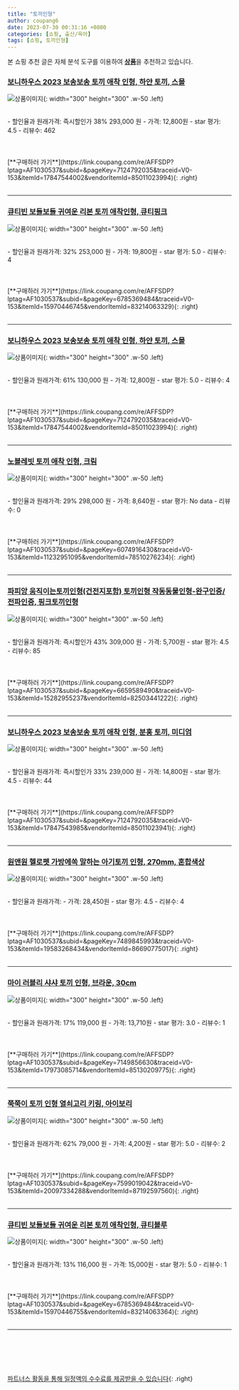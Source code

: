 ```yaml
---
title: "토끼인형"
author: coupang6
date: 2023-07-30 00:31:16 +0800
categories: [쇼핑, 출산/육아]
tags: [쇼핑, 토끼인형]
---
```


본 쇼핑 추천 글은 자체 분석 도구를 이용하여 [**상품**](https://link.coupang.com/a/bao1ui)을 추천하고 있습니다.

### [보니하우스 2023 보송보송 토끼 애착 인형, 하얀 토끼, 스몰](https://link.coupang.com/re/AFFSDP?lptag=AF1030537&subid=&pageKey=7124792035&traceid=V0-153&itemId=17847544002&vendorItemId=85011023994)

![상품이미지](https://thumbnail9.coupangcdn.com/thumbnails/remote/230x230ex/image/vendor_inventory/1c49/74ffdd2faf673432e15ba39737f695485a25a3d5c184fa9a33f518469d05.jpg){: width="300" height="300" .w-50 .left}


<br>
- 할인율과 원래가격: 즉시할인가 38%  293,000   원
- 가격: 12,800원
- star 평가: 4.5
- 리뷰수: 462
<br>
<br>
<br>
<br>
[**구매하러 가기**](https://link.coupang.com/re/AFFSDP?lptag=AF1030537&subid=&pageKey=7124792035&traceid=V0-153&itemId=17847544002&vendorItemId=85011023994){: .right}
<br>
<br>

---

### [큐티빈 보들보들 귀여운 리본 토끼 애착인형, 큐티핑크](https://link.coupang.com/re/AFFSDP?lptag=AF1030537&subid=&pageKey=6785369484&traceid=V0-153&itemId=15970446745&vendorItemId=83214063329)

![상품이미지](https://thumbnail8.coupangcdn.com/thumbnails/remote/230x230ex/image/vendor_inventory/11a6/8d94c20a269287bebb314af31cb2e16a07978a095bb6310b46ceda82b30e.jpg){: width="300" height="300" .w-50 .left}


<br>
- 할인율과 원래가격: 32%  253,000   원
- 가격: 19,800원
- star 평가: 5.0
- 리뷰수: 4
<br>
<br>
<br>
<br>
[**구매하러 가기**](https://link.coupang.com/re/AFFSDP?lptag=AF1030537&subid=&pageKey=6785369484&traceid=V0-153&itemId=15970446745&vendorItemId=83214063329){: .right}
<br>
<br>

---

### [보니하우스 2023 보송보송 토끼 애착 인형, 하얀 토끼, 스몰](https://link.coupang.com/re/AFFSDP?lptag=AF1030537&subid=&pageKey=7124792035&traceid=V0-153&itemId=17847544002&vendorItemId=85011023994)

![상품이미지](https://thumbnail9.coupangcdn.com/thumbnails/remote/230x230ex/image/vendor_inventory/1c49/74ffdd2faf673432e15ba39737f695485a25a3d5c184fa9a33f518469d05.jpg){: width="300" height="300" .w-50 .left}


<br>
- 할인율과 원래가격: 61%  130,000   원
- 가격: 12,800원
- star 평가: 5.0
- 리뷰수: 4
<br>
<br>
<br>
<br>
[**구매하러 가기**](https://link.coupang.com/re/AFFSDP?lptag=AF1030537&subid=&pageKey=7124792035&traceid=V0-153&itemId=17847544002&vendorItemId=85011023994){: .right}
<br>
<br>

---

### [노블레빗 토끼 애착 인형, 크림](https://link.coupang.com/re/AFFSDP?lptag=AF1030537&subid=&pageKey=6074916430&traceid=V0-153&itemId=11232951095&vendorItemId=78510276234)

![상품이미지](https://thumbnail10.coupangcdn.com/thumbnails/remote/230x230ex/image/retail/images/1233842973364261-1514b520-960b-4d88-bf8e-d1ff0222b809.jpg){: width="300" height="300" .w-50 .left}


<br>
- 할인율과 원래가격: 29%  298,000   원
- 가격: 8,640원
- star 평가: No data
- 리뷰수: 0
<br>
<br>
<br>
<br>
[**구매하러 가기**](https://link.coupang.com/re/AFFSDP?lptag=AF1030537&subid=&pageKey=6074916430&traceid=V0-153&itemId=11232951095&vendorItemId=78510276234){: .right}
<br>
<br>

---

### [파피앙 움직이는토끼인형(건전지포함) 토끼인형 작동동물인형-완구인증/전파인증, 핑크토끼인형](https://link.coupang.com/re/AFFSDP?lptag=AF1030537&subid=&pageKey=6659589490&traceid=V0-153&itemId=15282955237&vendorItemId=82503441222)

![상품이미지](https://thumbnail10.coupangcdn.com/thumbnails/remote/230x230ex/image/vendor_inventory/b021/747b41e1a15d9a860d3be012a30832e7c2bac9450ed749f9e40ac05c2cd2.jpg){: width="300" height="300" .w-50 .left}


<br>
- 할인율과 원래가격: 즉시할인가 43%  309,000   원
- 가격: 5,700원
- star 평가: 4.5
- 리뷰수: 85
<br>
<br>
<br>
<br>
[**구매하러 가기**](https://link.coupang.com/re/AFFSDP?lptag=AF1030537&subid=&pageKey=6659589490&traceid=V0-153&itemId=15282955237&vendorItemId=82503441222){: .right}
<br>
<br>

---

### [보니하우스 2023 보송보송 토끼 애착 인형, 분홍 토끼, 미디엄](https://link.coupang.com/re/AFFSDP?lptag=AF1030537&subid=&pageKey=7124792035&traceid=V0-153&itemId=17847543985&vendorItemId=85011023941)

![상품이미지](https://thumbnail10.coupangcdn.com/thumbnails/remote/230x230ex/image/vendor_inventory/19de/8443b31acdda53706d575723716e8fd2e114569ea6348f60d974808bc39d.jpg){: width="300" height="300" .w-50 .left}


<br>
- 할인율과 원래가격: 즉시할인가 33%  239,000   원
- 가격: 14,800원
- star 평가: 4.5
- 리뷰수: 44
<br>
<br>
<br>
<br>
[**구매하러 가기**](https://link.coupang.com/re/AFFSDP?lptag=AF1030537&subid=&pageKey=7124792035&traceid=V0-153&itemId=17847543985&vendorItemId=85011023941){: .right}
<br>
<br>

---

### [원앤원 헬로펫 가방에쏙 말하는 아기토끼 인형, 270mm, 혼합색상](https://link.coupang.com/re/AFFSDP?lptag=AF1030537&subid=&pageKey=7489845993&traceid=V0-153&itemId=19583268434&vendorItemId=86690775017)

![상품이미지](https://thumbnail10.coupangcdn.com/thumbnails/remote/230x230ex/image/retail/images/2023/07/26/9/0/19ef1179-1c46-4ff8-a15e-bce40c70138d.jpg){: width="300" height="300" .w-50 .left}


<br>
- 할인율과 원래가격: 
- 가격: 28,450원
- star 평가: 4.5
- 리뷰수: 4
<br>
<br>
<br>
<br>
[**구매하러 가기**](https://link.coupang.com/re/AFFSDP?lptag=AF1030537&subid=&pageKey=7489845993&traceid=V0-153&itemId=19583268434&vendorItemId=86690775017){: .right}
<br>
<br>

---

### [마이 러블리 샤샤 토끼 인형, 브라운, 30cm](https://link.coupang.com/re/AFFSDP?lptag=AF1030537&subid=&pageKey=7149856630&traceid=V0-153&itemId=17973085714&vendorItemId=85130209775)

![상품이미지](https://thumbnail6.coupangcdn.com/thumbnails/remote/230x230ex/image/rs_quotation_api/zwekan4t/7d8e2785160d4379b5634baa33acef0c.jpg){: width="300" height="300" .w-50 .left}


<br>
- 할인율과 원래가격: 17%  119,000   원
- 가격: 13,710원
- star 평가: 3.0
- 리뷰수: 1
<br>
<br>
<br>
<br>
[**구매하러 가기**](https://link.coupang.com/re/AFFSDP?lptag=AF1030537&subid=&pageKey=7149856630&traceid=V0-153&itemId=17973085714&vendorItemId=85130209775){: .right}
<br>
<br>

---

### [쭉쭉이 토끼 인형 열쇠고리 키링, 아이보리](https://link.coupang.com/re/AFFSDP?lptag=AF1030537&subid=&pageKey=7599019042&traceid=V0-153&itemId=20097334288&vendorItemId=87192597560)

![상품이미지](https://thumbnail8.coupangcdn.com/thumbnails/remote/230x230ex/image/vendor_inventory/d228/8a506bd49a5ee9c373403167fd4e2f7b02c64d7983e5864aa067f733003a.png){: width="300" height="300" .w-50 .left}


<br>
- 할인율과 원래가격: 62%  79,000   원
- 가격: 4,200원
- star 평가: 5.0
- 리뷰수: 2
<br>
<br>
<br>
<br>
[**구매하러 가기**](https://link.coupang.com/re/AFFSDP?lptag=AF1030537&subid=&pageKey=7599019042&traceid=V0-153&itemId=20097334288&vendorItemId=87192597560){: .right}
<br>
<br>

---

### [큐티빈 보들보들 귀여운 리본 토끼 애착인형, 큐티블루](https://link.coupang.com/re/AFFSDP?lptag=AF1030537&subid=&pageKey=6785369484&traceid=V0-153&itemId=15970446755&vendorItemId=83214063364)

![상품이미지](https://thumbnail8.coupangcdn.com/thumbnails/remote/230x230ex/image/vendor_inventory/8fdf/80a48667dde96c7b4cca717b382774380b7c84571aa51e40e26797b84bb5.jpg){: width="300" height="300" .w-50 .left}


<br>
- 할인율과 원래가격: 13%  116,000   원
- 가격: 15,000원
- star 평가: 5.0
- 리뷰수: 1
<br>
<br>
<br>
<br>
[**구매하러 가기**](https://link.coupang.com/re/AFFSDP?lptag=AF1030537&subid=&pageKey=6785369484&traceid=V0-153&itemId=15970446755&vendorItemId=83214063364){: .right}
<br>
<br>

---
<br><br><br><br><br> [파트너스 활동을 통해 일정액의 수수료를 제공받을 수 있습니다](https://link.coupang.com/a/bao1ui){: .right}